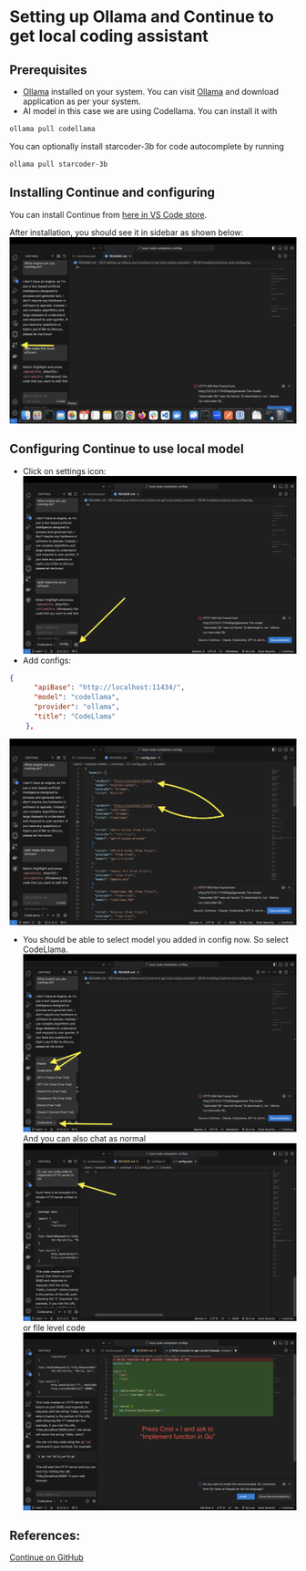 
# Setting up Ollama and Continue to get local coding assistant

## Prerequisites
- [Ollama](https://ollama.com/) installed on your system.
You can visit [Ollama](https://ollama.com/) and download application as per your system.
- AI model in this case we are using Codellama. 
You can install it with 
``` bash 
ollama pull codellama 
```
You can optionally install starcoder-3b for code autocomplete by running 
```bash 
ollama pull starcoder-3b
```

## Installing Continue and configuring
You can install Continue from [here in VS Code store](https://marketplace.visualstudio.com/items?itemName=Continue.continue).

After installation, you should see it in sidebar as shown below:
![Continue in VSCode](https://github.com/manjushsh/local-code-completion-configs/blob/main/assets/1.png)

## Configuring Continue to use local model

- Click on settings icon: ![Configure settings icon](https://github.com/manjushsh/local-code-completion-configs/blob/main/assets/2.png)
- Add configs: 
``` json
{
      "apiBase": "http://localhost:11434/",
      "model": "codellama",
      "provider": "ollama",
      "title": "CodeLlama"
    },
```
![Update config](https://github.com/manjushsh/local-code-completion-configs/blob/main/assets/3.png)
- You should be able to select model you added in config now. So select CodeLlama. ![Pick modal added in dropdown](https://github.com/manjushsh/local-code-completion-configs/blob/main/assets/4.png)
And you can also chat as normal ![Chat](https://github.com/manjushsh/local-code-completion-configs/blob/main/assets/5.png)
or file level code ![Code](https://github.com/manjushsh/local-code-completion-configs/blob/main/assets/6.png)

## References:
[Continue on GitHub](https://github.com/continuedev/continue)
